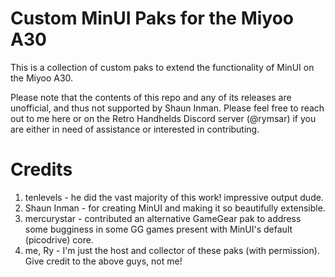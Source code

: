# Custom MinUI Paks for the Miyoo A30

This is a collection of custom paks to extend the functionality of MinUI on the Miyoo A30.

Please note that the contents of this repo and any of its releases are unofficial, and thus not supported by Shaun Inman. Please feel free to reach out to me here or on the Retro Handhelds Discord server (@rymsar) if you are either in need of assistance or interested in contributing.

# Credits
1) tenlevels - he did the vast majority of this work! impressive output dude.
2) Shaun Inman - for creating MinUI and making it so beautifully extensible.
3) mercurystar - contributed an alternative GameGear pak to address some bugginess in some GG games present with MinUI's default (picodrive) core.
4) me, Ry - I'm just the host and collector of these paks (with permission). Give credit to the above guys, not me!
